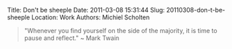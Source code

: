 Title: Don't be sheeple
Date: 2011-03-08 15:31:44
Slug: 20110308-don-t-be-sheeple
Location: Work
Authors: Michiel Scholten

<blockquote><p>"Whenever you find yourself on the side of the majority, it is time to pause and reflect." ~ Mark Twain</p></blockquote>